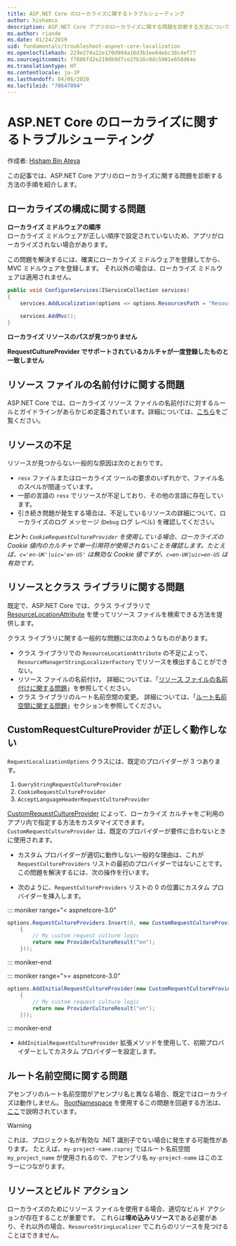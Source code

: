 ```yaml
---
title: ASP.NET Core のローカライズに関するトラブルシューティング
author: hishamco
description: ASP.NET Core アプリのローカライズに関する問題を診断する方法について説明します。
ms.author: riande
ms.date: 01/24/2019
uid: fundamentals/troubleshoot-aspnet-core-localization
ms.openlocfilehash: 229e274a22e170d984a16d3b1ee64ebc38c4ef77
ms.sourcegitcommit: f7886fd2e219db9d7ce27b16c0dc5901e658d64e
ms.translationtype: HT
ms.contentlocale: ja-JP
ms.lasthandoff: 04/06/2020
ms.locfileid: "78647894"
---
```

# <a name="troubleshoot-aspnet-core-localization"></a>ASP.NET Core のローカライズに関するトラブルシューティング

作成者: [Hisham Bin Ateya](https://github.com/hishamco)

この記事では、ASP.NET Core アプリのローカライズに関する問題を診断する方法の手順を紹介します。

## <a name="localization-configuration-issues"></a>ローカライズの構成に関する問題

**ローカライズ ミドルウェアの順序**  
ローカライズ ミドルウェアが正しい順序で設定されていないため、アプリがローカライズされない場合があります。

この問題を解決するには、確実にローカライズ ミドルウェアを登録してから、MVC ミドルウェアを登録します。 それ以外の場合は、ローカライズ ミドルウェアは適用されません。

```csharp
public void ConfigureServices(IServiceCollection services)
{
    services.AddLocalization(options => options.ResourcesPath = "Resources");

    services.AddMvc();
}
```

**ローカライズ リソースのパスが見つかりません**

**RequestCultureProvider でサポートされているカルチャが一度登録したものと一致しません**  

## <a name="resource-file-naming-issues"></a>リソース ファイルの名前付けに関する問題

ASP.NET Core では、ローカライズ リソース ファイルの名前付けに対するルールとガイドラインがあらかじめ定義されています。詳細については、[こちら](xref:fundamentals/localization?view=aspnetcore-2.2#resource-file-naming)をご覧ください。

## <a name="missing-resources"></a>リソースの不足

リソースが見つからない一般的な原因は次のとおりです。

- `resx` ファイルまたはローカライズ ツールの要求のいずれかで、ファイル名のスペルが間違っています。
- 一部の言語の `resx` でリソースが不足しており、その他の言語に存在しています。
- 引き続き問題が発生する場合は、不足しているリソースの詳細について、ローカライズのログ メッセージ (`Debug` ログ レベル) を確認してください。

_**ヒント:** `CookieRequestCultureProvider` を使用している場合、ローカライズの Cookie 値内のカルチャで単一引用符が使用されないことを確認します。たとえば、`c='en-UK'|uic='en-US'` は無効な Cookie 値ですが、`c=en-UK|uic=en-US` は有効です。_

## <a name="resources--class-libraries-issues"></a>リソースとクラス ライブラリに関する問題

既定で、ASP.NET Core では、クラス ライブラリで [ResourceLocationAttribute](/dotnet/api/microsoft.extensions.localization.resourcelocationattribute?view=aspnetcore-2.1) を使ってリソース ファイルを検索できる方法を提供します。

クラス ライブラリに関する一般的な問題には次のようなものがあります。
- クラス ライブラリでの `ResourceLocationAttribute` の不足によって、`ResourceManagerStringLocalizerFactory` でリソースを検出することができない。
- リソース ファイルの名前付け。 詳細については、「[リソース ファイルの名前付けに関する問題](#resource-file-naming-issues)」を参照してください。
- クラス ライブラリのルート名前空間の変更。 詳細については、「[ルート名前空間に関する問題](#root-namespace-issues)」セクションを参照してください。

## <a name="customrequestcultureprovider-doesnt-work-as-expected"></a>CustomRequestCultureProvider が正しく動作しない

`RequestLocalizationOptions` クラスには、既定のプロバイダーが 3 つあります。

1. `QueryStringRequestCultureProvider`
2. `CookieRequestCultureProvider`
3. `AcceptLanguageHeaderRequestCultureProvider`

[CustomRequestCultureProvider](/dotnet/api/microsoft.aspnetcore.localization.customrequestcultureprovider?view=aspnetcore-2.1) によって、ローカライズ カルチャをご利用のアプリ内で指定する方法をカスタマイズできます。 `CustomRequestCultureProvider` は、既定のプロバイダーが要件に合わないときに使用されます。

- カスタム プロバイダーが適切に動作しない一般的な理由は、これが `RequestCultureProviders` リストの最初のプロバイダーではないことです。 この問題を解決するには、次の操作を行います。

- 次のように、`RequestCultureProviders` リストの 0 の位置にカスタム プロバイダーを挿入します。

::: moniker range="< aspnetcore-3.0"
```csharp
options.RequestCultureProviders.Insert(0, new CustomRequestCultureProvider(async context =>
    {
        // My custom request culture logic
        return new ProviderCultureResult("en");
    }));
```
::: moniker-end

::: moniker range=">= aspnetcore-3.0"
```csharp
options.AddInitialRequestCultureProvider(new CustomRequestCultureProvider(async context =>
    {
        // My custom request culture logic
        return new ProviderCultureResult("en");
    }));
```
::: moniker-end

- `AddInitialRequestCultureProvider` 拡張メソッドを使用して、初期プロバイダーとしてカスタム プロバイダーを設定します。

## <a name="root-namespace-issues"></a>ルート名前空間に関する問題

アセンブリのルート名前空間がアセンブリ名と異なる場合、既定ではローカライズは動作しません。 [RootNamespace](/dotnet/api/microsoft.extensions.localization.rootnamespaceattribute?view=aspnetcore-2.1) を使用するこの問題を回避する方法は、[ここ](xref:fundamentals/localization?view=aspnetcore-2.2#resource-file-naming)で説明されています。

> [!WARNING]
> これは、プロジェクト名が有効な .NET 識別子でない場合に発生する可能性があります。 たとえば、`my-project-name.csproj` ではルート名前空間 `my_project_name` が使用されるので、アセンブリ名 `my-project-name` はこのエラーにつながります。 

## <a name="resources--build-action"></a>リソースとビルド アクション

ローカライズのためにリソース ファイルを使用する場合、適切なビルド アクションが存在することが重要です。 これらは**埋め込みリソース**である必要があり、それ以外の場合、`ResourceStringLocalizer` でこれらのリソースを見つけることはできません。
